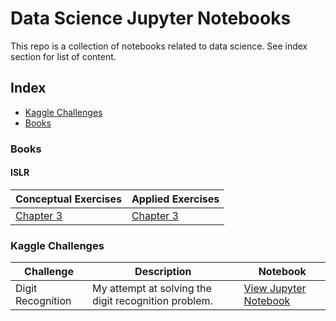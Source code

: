 # Data Science Jupyter Notebooks

This repo is a collection of notebooks related to data science. See index section for list of content.

## Index
* [Kaggle Challenges](#kaggle-challenges)
* [Books](#Books)


### Books

#### ISLR

| Conceptual Exercises  | Applied Exercises  |  
|-----------------------|--------------------|
| [Chapter 3](https://github.com/evertonjlima/Data-Science-Jupyter-Notebooks/blob/master/ISLR/Exercises/ISL_ConceptExerCh3.pdf) | [Chapter 3](https://nbviewer.jupyter.org/github/evertonjlima/Data-Science-Jupyter-Notebooks/blob/master/ISLR/Exercises/Ch3-Applied-Exercises.ipynb) |


### Kaggle Challenges


| Challenge          | Description                                          | Notebook  |
|--------------------|------------------------------------------------------|-----------|
| Digit Recognition  | My attempt at solving the digit recognition problem. |[View Jupyter Notebook](https://nbviewer.jupyter.org/github/evertonjlima/Kaggle/blob/master/Digit-Recognizer/digit-recognizer.ipynb) |

